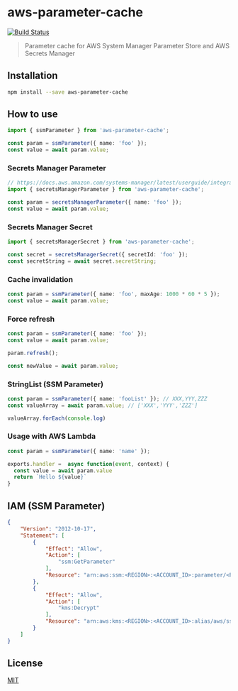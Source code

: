 # aws-parameter-cache

[![Build Status](https://github.com/hupe1980/aws-parameter-cache/workflows/CI/badge.svg)](https://github.com/hupe1980/aws-parameter-cache/workflows/CI/badge.svg)
> Parameter cache for AWS System Manager Parameter Store and AWS Secrets Manager

## Installation

```bash
npm install --save aws-parameter-cache
```

## How to use

```typescript
import { ssmParameter } from 'aws-parameter-cache';

const param = ssmParameter({ name: 'foo' });
const value = await param.value;
```

### Secrets Manager Parameter

```typescript
// https://docs.aws.amazon.com/systems-manager/latest/userguide/integration-ps-secretsmanager.html
import { secretsManagerParameter } from 'aws-parameter-cache';

const param = secretsManagerParameter({ name: 'foo' });
const value = await param.value;
```
### Secrets Manager Secret

```typescript
import { secretsManagerSecret } from 'aws-parameter-cache';

const secret = secretsManagerSecret({ secretId: 'foo' });
const secretString = await secret.secretString;
```

### Cache invalidation

```typescript
const param = ssmParameter({ name: 'foo', maxAge: 1000 * 60 * 5 });
const value = await param.value;
```

### Force refresh

```typescript
const param = ssmParameter({ name: 'foo' });
const value = await param.value;

param.refresh();

const newValue = await param.value;
```

### StringList (SSM Parameter)
```typescript
const param = ssmParameter({ name: 'fooList' }); // XXX,YYY,ZZZ
const valueArray = await param.value; // ['XXX','YYY','ZZZ']

valueArray.forEach(console.log)
```

### Usage with AWS Lambda
```typescript
const param = ssmParameter({ name: 'name' });

exports.handler =  async function(event, context) {
  const value = await param.value
  return `Hello ${value}`
}

```

## IAM (SSM Parameter)
```json
{
    "Version": "2012-10-17",
    "Statement": [
        {
            "Effect": "Allow",
            "Action": [
                "ssm:GetParameter"
            ],
            "Resource": "arn:aws:ssm:<REGION>:<ACCOUNT_ID>:parameter/<PARAMETER_NAME>"
        },
        {
            "Effect": "Allow",
            "Action": [
                "kms:Decrypt"
            ],
            "Resource": "arn:aws:kms:<REGION>:<ACCOUNT_ID>:alias/aws/ssm"
        }
    ]
}
```

## License

[MIT](LICENSE)
